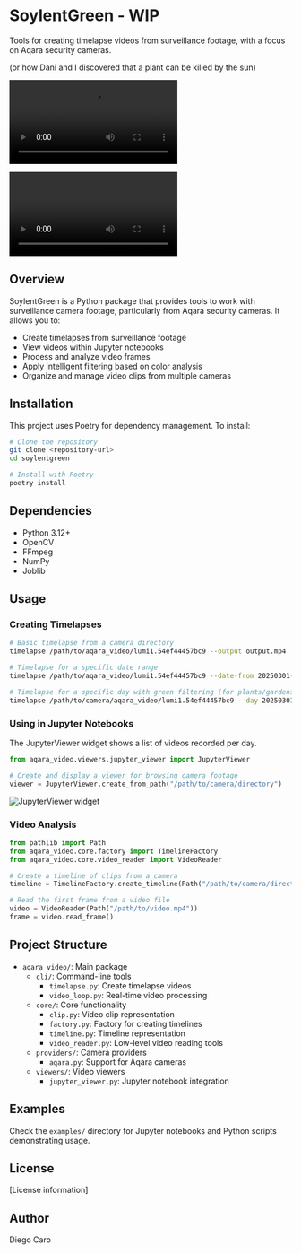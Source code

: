 # SoylentGreen - WIP

Tools for creating timelapse videos from surveillance footage, with a focus on Aqara security cameras.

(or how Dani and I discovered that a plant can be killed by the sun)

![Lavanda killed by the sun](assets/lavanda-480p.mov)

![Wheatgrass growing up! - some mold spotted](assets/pasto-480p.mov)


## Overview

SoylentGreen is a Python package that provides tools to work with surveillance camera footage, particularly from Aqara security cameras. It allows you to:

- Create timelapses from surveillance footage
- View videos within Jupyter notebooks
- Process and analyze video frames
- Apply intelligent filtering based on color analysis
- Organize and manage video clips from multiple cameras

## Installation

This project uses Poetry for dependency management. To install:

```bash
# Clone the repository
git clone <repository-url>
cd soylentgreen

# Install with Poetry
poetry install
```

## Dependencies

- Python 3.12+
- OpenCV
- FFmpeg
- NumPy
- Joblib

## Usage

### Creating Timelapses

```bash
# Basic timelapse from a camera directory
timelapse /path/to/aqara_video/lumi1.54ef44457bc9 --output output.mp4

# Timelapse for a specific date range
timelapse /path/to/aqara_video/lumi1.54ef44457bc9 --date-from 20250301-000000 --date-to 20250301-235959 --output output.mp4

# Timelapse for a specific day with green filtering (for plants/gardens)
timelapse /path/to/camera/aqara_video/lumi1.54ef44457bc9 --day 20250301 --green-threshold 0.3 --output output.mp4
```

### Using in Jupyter Notebooks
The JupyterViewer widget shows a list of videos recorded per day.

```python
from aqara_video.viewers.jupyter_viewer import JupyterViewer

# Create and display a viewer for browsing camera footage
viewer = JupyterViewer.create_from_path("/path/to/camera/directory")
```
![JupyterViewer widget](aassets/jupyter_viewer.png)

### Video Analysis

```python
from pathlib import Path
from aqara_video.core.factory import TimelineFactory
from aqara_video.core.video_reader import VideoReader

# Create a timeline of clips from a camera
timeline = TimelineFactory.create_timeline(Path("/path/to/camera/directory"))

# Read the first frame from a video file
video = VideoReader(Path("/path/to/video.mp4"))
frame = video.read_frame()
```

## Project Structure

- `aqara_video/`: Main package
  - `cli/`: Command-line tools
    - `timelapse.py`: Create timelapse videos
    - `video_loop.py`: Real-time video processing
  - `core/`: Core functionality
    - `clip.py`: Video clip representation
    - `factory.py`: Factory for creating timelines
    - `timeline.py`: Timeline representation
    - `video_reader.py`: Low-level video reading tools
  - `providers/`: Camera providers
    - `aqara.py`: Support for Aqara cameras
  - `viewers/`: Video viewers
    - `jupyter_viewer.py`: Jupyter notebook integration

## Examples

Check the `examples/` directory for Jupyter notebooks and Python scripts demonstrating usage.

## License

[License information]

## Author

Diego Caro
